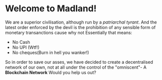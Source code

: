 # Welcome to Madland! 

We are a superior civilisation, although run by a *patriarchal tyrant*. And the latest order enforced by the devil is the prohibition of any sensible form of monetary transanctions cause why not
Essentially that means:
- No Cash
- No UPI (Wtf!)
- No cheques(Burn in hell you wanker!)

So in order to save our asses, we have decided to create a decentralised network of our own, not at all under the control of the "omniscent"- A **Blockchain Network**
Would you help us out?

